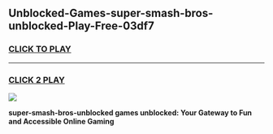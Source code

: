 
## Unblocked-Games-super-smash-bros-unblocked-Play-Free-03df7
<h3>
<a href="https://premium76.site?title=super-smash-bros-unblocked&ref=21A">CLICK TO PLAY</a></h3>
<hr>

<h3>
<a href="https://premium76.site?title=super-smash-bros-unblocked&ref=21A">CLICK 2 PLAY</a>
  
</h3>

<a href="https://premium76.site?title=super-smash-bros-unblocked&ref=21A"><img src="https://clearcache.store/games.png"></a>


**super-smash-bros-unblocked games unblocked: Your Gateway to Fun and Accessible Online Gaming**
